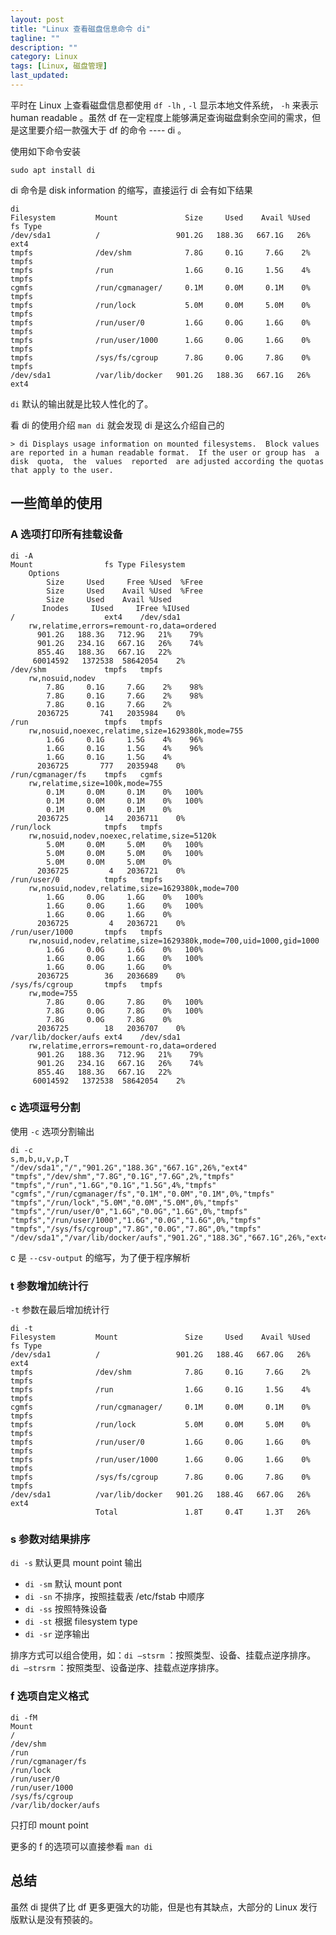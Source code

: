```yaml
---
layout: post
title: "Linux 查看磁盘信息命令 di"
tagline: ""
description: ""
category: Linux
tags: [Linux, 磁盘管理]
last_updated: 
---
```


平时在 Linux 上查看磁盘信息都使用 `df -lh` , `-l` 显示本地文件系统， `-h` 来表示 human readable 。虽然 df 在一定程度上能够满足查询磁盘剩余空间的需求，但是这里要介绍一款强大于 df 的命令 ---- di 。

使用如下命令安装

	sudo apt install di

di 命令是 disk information 的缩写，直接运行 di 会有如下结果

```
di
Filesystem         Mount               Size     Used    Avail %Used  fs Type
/dev/sda1          /                 901.2G   188.3G   667.1G   26%  ext4   
tmpfs              /dev/shm            7.8G     0.1G     7.6G    2%  tmpfs  
tmpfs              /run                1.6G     0.1G     1.5G    4%  tmpfs  
cgmfs              /run/cgmanager/     0.1M     0.0M     0.1M    0%  tmpfs  
tmpfs              /run/lock           5.0M     0.0M     5.0M    0%  tmpfs  
tmpfs              /run/user/0         1.6G     0.0G     1.6G    0%  tmpfs  
tmpfs              /run/user/1000      1.6G     0.0G     1.6G    0%  tmpfs  
tmpfs              /sys/fs/cgroup      7.8G     0.0G     7.8G    0%  tmpfs  
/dev/sda1          /var/lib/docker   901.2G   188.3G   667.1G   26%  ext4   
```

`di` 默认的输出就是比较人性化的了。

看 di 的使用介绍 `man di` 就会发现 di 是这么介绍自己的

    > di Displays usage information on mounted filesystems.  Block values are reported in a human readable format.  If the user or group has  a  disk  quota,  the  values  reported  are adjusted according the quotas that apply to the user.

## 一些简单的使用

### A 选项打印所有挂载设备

```
di -A
Mount                fs Type Filesystem 
	Options                                                           
	    Size     Used     Free %Used  %Free 
	    Size     Used    Avail %Used  %Free 
	    Size     Used    Avail %Used  
	   Inodes     IUsed     IFree %IUsed
/                    ext4    /dev/sda1  
	rw,relatime,errors=remount-ro,data=ordered                        
	  901.2G   188.3G   712.9G   21%    79%  
	  901.2G   234.1G   667.1G   26%    74%  
	  855.4G   188.3G   667.1G   22%  
	 60014592   1372538  58642054    2% 
/dev/shm             tmpfs   tmpfs      
	rw,nosuid,nodev                                                   
	    7.8G     0.1G     7.6G    2%    98%  
	    7.8G     0.1G     7.6G    2%    98%  
	    7.8G     0.1G     7.6G    2%  
	  2036725       741   2035984    0% 
/run                 tmpfs   tmpfs      
	rw,nosuid,noexec,relatime,size=1629380k,mode=755                  
	    1.6G     0.1G     1.5G    4%    96%  
	    1.6G     0.1G     1.5G    4%    96%  
	    1.6G     0.1G     1.5G    4%  
	  2036725       777   2035948    0% 
/run/cgmanager/fs    tmpfs   cgmfs      
	rw,relatime,size=100k,mode=755                                    
	    0.1M     0.0M     0.1M    0%   100%  
	    0.1M     0.0M     0.1M    0%   100%  
	    0.1M     0.0M     0.1M    0%  
	  2036725        14   2036711    0% 
/run/lock            tmpfs   tmpfs      
	rw,nosuid,nodev,noexec,relatime,size=5120k                        
	    5.0M     0.0M     5.0M    0%   100%  
	    5.0M     0.0M     5.0M    0%   100%  
	    5.0M     0.0M     5.0M    0%  
	  2036725         4   2036721    0% 
/run/user/0          tmpfs   tmpfs      
	rw,nosuid,nodev,relatime,size=1629380k,mode=700                   
	    1.6G     0.0G     1.6G    0%   100%  
	    1.6G     0.0G     1.6G    0%   100%  
	    1.6G     0.0G     1.6G    0%  
	  2036725         4   2036721    0% 
/run/user/1000       tmpfs   tmpfs      
	rw,nosuid,nodev,relatime,size=1629380k,mode=700,uid=1000,gid=1000 
	    1.6G     0.0G     1.6G    0%   100%  
	    1.6G     0.0G     1.6G    0%   100%  
	    1.6G     0.0G     1.6G    0%  
	  2036725        36   2036689    0% 
/sys/fs/cgroup       tmpfs   tmpfs      
	rw,mode=755                                                       
	    7.8G     0.0G     7.8G    0%   100%  
	    7.8G     0.0G     7.8G    0%   100%  
	    7.8G     0.0G     7.8G    0%  
	  2036725        18   2036707    0% 
/var/lib/docker/aufs ext4    /dev/sda1  
	rw,relatime,errors=remount-ro,data=ordered                        
	  901.2G   188.3G   712.9G   21%    79%  
	  901.2G   234.1G   667.1G   26%    74%  
	  855.4G   188.3G   667.1G   22%  
	 60014592   1372538  58642054    2% 
```

### c 选项逗号分割
使用 `-c` 选项分割输出

```
di -c
s,m,b,u,v,p,T
"/dev/sda1","/","901.2G","188.3G","667.1G",26%,"ext4"
"tmpfs","/dev/shm","7.8G","0.1G","7.6G",2%,"tmpfs"
"tmpfs","/run","1.6G","0.1G","1.5G",4%,"tmpfs"
"cgmfs","/run/cgmanager/fs","0.1M","0.0M","0.1M",0%,"tmpfs"
"tmpfs","/run/lock","5.0M","0.0M","5.0M",0%,"tmpfs"
"tmpfs","/run/user/0","1.6G","0.0G","1.6G",0%,"tmpfs"
"tmpfs","/run/user/1000","1.6G","0.0G","1.6G",0%,"tmpfs"
"tmpfs","/sys/fs/cgroup","7.8G","0.0G","7.8G",0%,"tmpfs"
"/dev/sda1","/var/lib/docker/aufs","901.2G","188.3G","667.1G",26%,"ext4"
```

c 是 `--csv-output` 的缩写，为了便于程序解析

### t 参数增加统计行
`-t` 参数在最后增加统计行

```
di -t
Filesystem         Mount               Size     Used    Avail %Used  fs Type
/dev/sda1          /                 901.2G   188.4G   667.0G   26%  ext4   
tmpfs              /dev/shm            7.8G     0.1G     7.6G    2%  tmpfs  
tmpfs              /run                1.6G     0.1G     1.5G    4%  tmpfs  
cgmfs              /run/cgmanager/     0.1M     0.0M     0.1M    0%  tmpfs  
tmpfs              /run/lock           5.0M     0.0M     5.0M    0%  tmpfs  
tmpfs              /run/user/0         1.6G     0.0G     1.6G    0%  tmpfs  
tmpfs              /run/user/1000      1.6G     0.0G     1.6G    0%  tmpfs  
tmpfs              /sys/fs/cgroup      7.8G     0.0G     7.8G    0%  tmpfs  
/dev/sda1          /var/lib/docker   901.2G   188.4G   667.0G   26%  ext4   
                   Total               1.8T     0.4T     1.3T   26%      
```

### s 参数对结果排序
`di -s` 默认更具 mount point 输出

- `di -sm` 默认 mount pont
- `di -sn` 不排序，按照挂载表 /etc/fstab 中顺序
- `di -ss` 按照特殊设备
- `di -st` 根据 filesystem type
- `di -sr` 逆序输出

排序方式可以组合使用，如：`di –stsrm` ：按照类型、设备、挂载点逆序排序。
`di –strsrm` ：按照类型、设备逆序、挂载点逆序排序。

### f 选项自定义格式

```
di -fM
Mount               
/                   
/dev/shm            
/run                
/run/cgmanager/fs   
/run/lock           
/run/user/0         
/run/user/1000      
/sys/fs/cgroup      
/var/lib/docker/aufs
```

只打印 mount point

更多的 f 的选项可以直接参看 `man di` 

## 总结

虽然 di 提供了比 df 更多更强大的功能，但是也有其缺点，大部分的 Linux 发行版默认是没有预装的。



